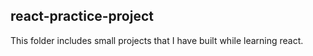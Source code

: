 ﻿## react-practice-project

This folder includes small projects that I have built while learning react.
